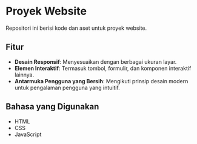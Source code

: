 # Proyek Website

Repositori ini berisi kode dan aset untuk proyek website.

## Fitur

- **Desain Responsif**: Menyesuaikan dengan berbagai ukuran layar.
- **Elemen Interaktif**: Termasuk tombol, formulir, dan komponen interaktif lainnya.
- **Antarmuka Pengguna yang Bersih**: Mengikuti prinsip desain modern untuk pengalaman pengguna yang intuitif.

## Bahasa yang Digunakan

- HTML
- CSS
- JavaScript
